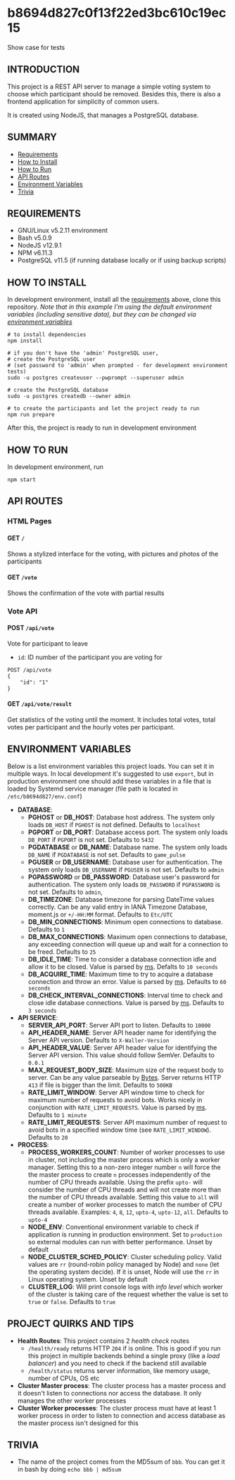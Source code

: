 # b8694d827c0f13f22ed3bc610c19ec15

Show case for tests

## **INTRODUCTION**
This project is a REST API server to manage a simple voting system to choose which participant should be removed.
Besides this, there is also a frontend application for simplicity of common users.  

It is created using NodeJS, that manages a PostgreSQL database.

## **SUMMARY**
-   [Requirements](#requirements)
-   [How to Install](#how-to-install)
-   [How to Run](#how-to-run)
-   [API Routes](#api-routes)
-   [Environment Variables](#environment-variables)
-   [Trivia](#trivia)


## **REQUIREMENTS**
-   GNU/Linux v5.2.11 environment
-   Bash v5.0.9
-   NodeJS v12.9.1
-   NPM v6.11.3
-   PostgreSQL v11.5 (if running database locally or if using backup scripts)


## **HOW TO INSTALL**
In development environment, install all the [requirements](#requirements) above, clone this repository.
_Note that in this example I'm using the default environment variables (including sensitive data), but they can be changed via [environment variables](#environment-variables)_

```shell
# to install dependencies
npm install

# if you don't have the 'admin' PostgreSQL user,
# create the PostgreSQL user
# (set password to 'admin' when prompted - for development environment tests)
sudo -u postgres createuser --pwprompt --superuser admin

# create the PostgreSQL database
sudo -u postgres createdb --owner admin

# to create the participants and let the project ready to run
npm run prepare
```
After this, the project is ready to run in development environment


## **HOW TO RUN**
In development environment, run
```shell
npm start
```

## **API ROUTES**

### HTML Pages
#### **GET** `/`
Shows a stylized interface for the voting, with pictures and photos of the participants

#### **GET** `/vote`
Shows the confirmation of the vote with partial results

### Vote API

#### **POST** `/api/vote`
Vote for participant to leave
-   `id`: ID number of the participant you are voting for

```shell
POST /api/vote
{
    "id": "1"
}
```

#### **GET** `/api/vote/result`
Get statistics of the voting until the moment. It includes total votes, total votes per participant and the hourly votes per participant.


## **ENVIRONMENT VARIABLES**
Below is a list environment variables this project loads. You can set it in multiple ways. In local development
it's suggested to use `export`, but in production environment one should add these variables in a file that is
loaded by Systemd service manager (file path is located in `/etc/b8694d827/env.conf`)
-   **DATABASE**:
    -   **PGHOST** or **DB_HOST**: Database host address. The system only loads `DB_HOST` if `PGHOST` is not defined. Defaults to `localhost`
    -   **PGPORT** or **DB_PORT**: Database access port. The system only loads `DB_PORT` if `PGPORT` is not set. Defaults to `5432`
    -   **PGDATABASE** or **DB_NAME**: Database name. The system only loads `DB_NAME` if `PGDATABASE` is not set. Defaults to `game_pulse`
    -   **PGUSER** or **DB_USERNAME**: Database user for authentication. The system only loads `DB_USERNAME` if `PGUSER` is not set. Defaults to `admin`
    -   **PGPASSWORD** or **DB_PASSWORD**: Database user's password for authentication. The system only loads `DB_PASSWORD` if `PGPASSWORD` is not set. Defaults to `admin`,
    -   **DB_TIMEZONE**: Database timezone for parsing DateTime values correctly. Can be any valid entry in IANA Timezone Database, moment.js or `+/-HH:MM` format. Defaults to `Etc/UTC`
    -   **DB_MIN_CONNECTIONS**: Minimum open connections to database. Defaults to `1`
    -   **DB_MAX_CONNECTIONS**: Maximum open connections to database, any exceeding connection will queue up and wait for a connection to be freed. Defaults to `25`
    -   **DB_IDLE_TIME**: Time to consider a database connection idle and allow it to be closed. Value is parsed by [ms](https://www.npmjs.com/package/ms). Defalts to `10 seconds`
    -   **DB_ACQUIRE_TIME**: Maximum time to try to acquire a database connection and throw an error. Value is parsed by [ms](https://www.npmjs.com/package/ms). Defaults to `60 seconds`
    -   **DB_CHECK_INTERVAL_CONNECTIONS**: Interval time to check and close idle database connections. Value is parsed by [ms](https://www.npmjs.com/package/ms). Defaults to `3 seconds`
-   **API SERVICE**:
    -   **SERVER_API_PORT**: Server API port to listen. Defaults to `10000`
    -   **API_HEADER_NAME**: Server API header name for identifying the Server API version. Defaults to `X-Waller-Version`
    -   **API_HEADER_VALUE**: Server API header value for identifying the Server API version. This value should follow SemVer. Defaults to `0.0.1`
    -   **MAX_REQUEST_BODY_SIZE**: Maximum size of the request body to server. Can be any value parseable by [Bytes](https://www.npmjs.com/package/bytes). Server returns HTTP `413` if file is bigger than the limit. Defaults to `500KB`
    -   **RATE_LIMIT_WINDOW**: Server API window time to check for maximum number of requests to avoid bots. Works nicely in conjunction with `RATE_LIMIT_REQUESTS`. Value is parsed by [ms](https://www.npmjs.com/package/ms). Defaults to `1 minute`
    -   **RATE_LIMIT_REQUESTS**: Server API maximum number of request to avoid bots in a specified window time (see `RATE_LIMIT_WINDOW`). Defaults to `20`
-   **PROCESS**:
    -   **PROCESS_WORKERS_COUNT**: Number of worker processes to use in cluster, not including the master process which is only a worker manager. Setting this to a non-zero integer number `n` will force the the master process to create `n` processes independently of the number of CPU threads available. Using the prefix `upto-` will consider the number of CPU threads and will not create more than the number of CPU threads available. Setting this value to `all` will create a number of worker processes to match the number of CPU threads available. Examples: `4`, `8`, `12`, `upto-4`, `upto-12`, `all`. Defaults to `upto-4`
    -   **NODE_ENV**: Conventional environment variable to check if application is running in production environment. Set to `production` so external modules can run with better performance. Unset by default
    -   **NODE_CLUSTER_SCHED_POLICY**: Cluster scheduling policy. Valid values are `rr` (round-robin policy managed by Node) and `none` (let the operating system decide). If it is unset, Node will use the `rr` in Linux operating system. Unset by default
    -   **CLUSTER_LOG**: Will print console logs with _info level_ which worker of the cluster is taking care of the request whether the value is set to `true` or `false`. Defaults to `true`


## **PROJECT QUIRKS AND TIPS**
-   **Health Routes**: This project contains 2 _health check_ routes
    -   `/health/ready` returns HTTP `204` if is online. This is good if you run this project in multiple backends behind a single proxy (like a _load balancer_) and you need to check if the backend still available
    -   `/health/status` returns server information, like memory usage, number of CPUs, OS etc
-   **Cluster Master process**: The cluster process has a master process and it doesn't listen to connections nor access the database. It only manages the other worker processes
-   **Cluster Worker processes**: The cluster process must have at least 1 worker process in order to listen to connection and access database as the master process isn't designed for this


## **TRIVIA**
-   The name of the project comes from the MD5sum of `bbb`. You can get it in bash by doing `echo bbb | md5sum`
